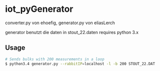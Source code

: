 # iot_pyGenerator

converter.py von ehoefig,
generator.py von eliasLerch

generator benutzt die daten in stout_22.daten
requires python 3.x

## Usage

```bash
# Sends bulks with 200 measurements in a loop
$ python3.4 generator.py --rabbitIP=localhost -l -b 200 STOUT_22.DAT
```
